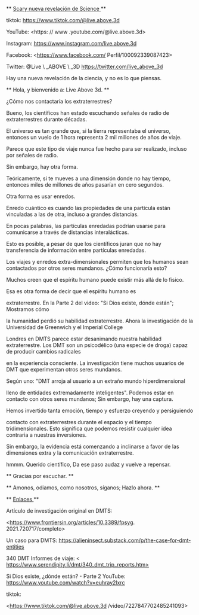 ** <u> Scary nueva revelación de Science </u> **

tiktok: <https://www.tiktok.com/@live.above.3d>

YouTube: <https: // www .youtube.com/@live.above.3d>

Instagram: <https://www.instagram.com/live.above.3d>

Facebook: <https://www.facebook.com/ Perfil/100092339087423>

Twitter: @Live \ _ABOVE \ _3D <https://twitter.com/live_above_3d>

Hay una nueva revelación de la ciencia, y no es lo que piensas.

** Hola, y bienvenido a: Live Above 3d. **

¿Cómo nos contactaría los extraterrestres?

Bueno, los científicos han estado escuchando señales de radio de extraterrestres durante
décadas.

El universo es tan grande que, si la tierra representaba el universo,
entonces un vuelo de 1 hora representa 2 mil millones de años de viaje.

Parece que este tipo de viaje nunca fue hecho para ser realizado, incluso por
señales de radio.

Sin embargo, hay otra forma.

Teóricamente, si te mueves a una dimensión donde no hay tiempo, entonces
miles de millones de años pasarían en cero segundos.

Otra forma es usar enredos.

Enredo cuántico es cuando las propiedades de una partícula están vinculadas
a las de otra, incluso a grandes distancias.

En pocas palabras, las partículas enredadas podrían usarse para comunicarse a través de
distancias interalácticas.

Esto es posible, a pesar de que los científicos juran que no hay transferencia
de información entre partículas enredadas.

Los viajes y enredos extra-dimensionales permiten que los humanos sean contactados por otros seres mundanos.
¿Cómo funcionaría esto?

Muchos creen que el espíritu humano puede existir más allá de lo físico.

Esa es otra forma de decir que el espíritu humano es

extraterrestre.
En la Parte 2 del video: "Si Dios existe, dónde están"; Mostramos cómo

la humanidad perdió su habilidad extraterrestre.
Ahora la investigación de la Universidad de Greenwich y el Imperial College

Londres en DMTS parece estar desanimando nuestra habilidad extraterrestre.
Los DMT son un psicodélico (una especie de droga) capaz de producir cambios radicales

en la experiencia consciente.
La investigación tiene muchos usuarios de DMT que experimentan otros seres mundanos.

Según uno: "DMT arroja al usuario a un extraño mundo hiperdimensional

lleno de entidades extremadamente inteligentes".
Podemos estar en contacto con otros seres mundanos; Sin embargo, hay una captura.

Hemos invertido tanta emoción, tiempo y esfuerzo creyendo y persiguiendo

contacto con extraterrestres durante el espacio y el tiempo tridimensionales.
Esto significa que podemos resistir cualquier idea contraria a nuestras inversiones.

Sin embargo, la evidencia está comenzando a inclinarse a favor de las dimensiones extra y la comunicación extraterrestre.

hmmm.
Querido científico, Da ese paso audaz y vuelve a repensar.

** Gracias por escuchar. **

** Amonos, odiamos, como nosotros, síganos; Hazlo ahora. **

** <u> Enlaces </u> **

Artículo de investigación original en DMTS:

<https://www.frontiersin.org/articles/10.3389/fpsyg. 2021.720717/completo>

Un caso para DMTS:
<https://alieninsect.substack.com/p/the-case-for-dmt-entities>

340 DMT Informes de viaje:
< https://www.serendipity.li/dmt/340_dmt_trip_reports.htm>

Si Dios existe, ¿dónde están? - Parte 2
YouTube: <https://www.youtube.com/watch?v=euhray2lxrc>

tiktok:

<https://www.tiktok.com/@live.above.3d /video/7227847702485241093>

